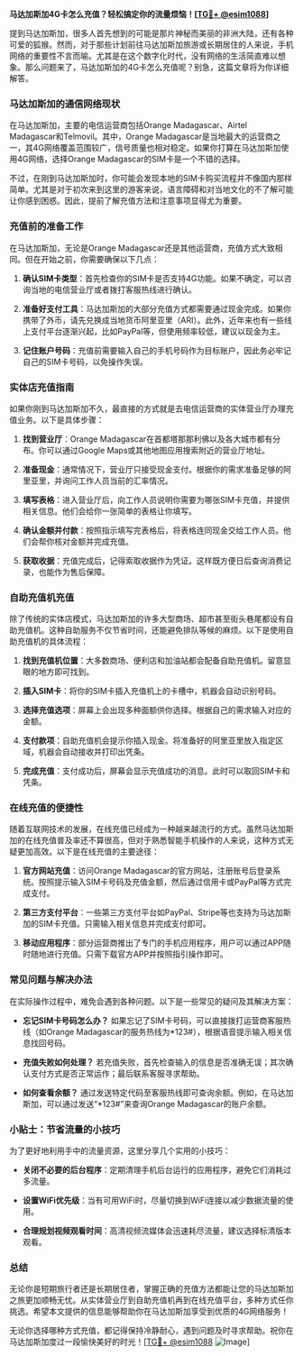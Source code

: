 **马达加斯加4G卡怎么充值？轻松搞定你的流量烦恼！[[TG💪+ @esim1088](https://t.me/s/esim1088)]**

提到马达加斯加，很多人首先想到的可能是那片神秘而美丽的非洲大陆，还有各种可爱的狐猴。然而，对于那些计划前往马达加斯加旅游或长期居住的人来说，手机网络的重要性不言而喻。尤其是在这个数字化时代，没有网络的生活简直难以想象。那么问题来了，马达加斯加的4G卡怎么充值呢？别急，这篇文章将为你详细解答。

### 马达加斯加的通信网络现状

在马达加斯加，主要的电信运营商包括Orange Madagascar、Airtel Madagascar和Telmovil。其中，Orange Madagascar是当地最大的运营商之一，其4G网络覆盖范围较广，信号质量也相对稳定。如果你打算在马达加斯加使用4G网络，选择Orange Madagascar的SIM卡是一个不错的选择。

不过，在刚到马达加斯加时，你可能会发现本地的SIM卡购买流程并不像国内那样简单。尤其是对于初次来到这里的游客来说，语言障碍和对当地文化的不了解可能让你感到困惑。因此，提前了解充值方法和注意事项显得尤为重要。

### 充值前的准备工作

在马达加斯加，无论是Orange Madagascar还是其他运营商，充值方式大致相同。但在开始之前，你需要确保以下几点：

1. **确认SIM卡类型**：首先检查你的SIM卡是否支持4G功能。如果不确定，可以咨询当地的电信营业厅或者拨打客服热线进行确认。
   
2. **准备好支付工具**：马达加斯加的大部分充值方式都需要通过现金完成。如果你携带了外币，请先兑换成当地货币阿里亚里（ARI）。此外，近年来也有一些线上支付平台逐渐兴起，比如PayPal等，但使用频率较低，建议以现金为主。

3. **记住账户号码**：充值前需要输入自己的手机号码作为目标账户，因此务必牢记自己的SIM卡号码，以免操作失误。

### 实体店充值指南

如果你刚到马达加斯加不久，最直接的方式就是去电信运营商的实体营业厅办理充值业务。以下是具体步骤：

1. **找到营业厅**：Orange Madagascar在首都塔那那利佛以及各大城市都有分布。你可以通过Google Maps或其他地图应用搜索附近的营业厅地址。

2. **准备现金**：通常情况下，营业厅只接受现金支付。根据你的需求准备足够的阿里亚里，并询问工作人员当前的汇率情况。

3. **填写表格**：进入营业厅后，向工作人员说明你需要为哪张SIM卡充值，并提供相关信息。他们会给你一张简单的表格让你填写。

4. **确认金额并付款**：按照指示填写完表格后，将表格连同现金交给工作人员。他们会帮你核对金额并完成充值。

5. **获取收据**：充值完成后，记得索取收据作为凭证。这样既方便日后查询消费记录，也能作为售后保障。

### 自助充值机充值

除了传统的实体店模式，马达加斯加的许多大型商场、超市甚至街头巷尾都设有自助充值机。这种自助服务不仅节省时间，还能避免排队等候的麻烦。以下是使用自助充值机的具体流程：

1. **找到充值机位置**：大多数商场、便利店和加油站都会配备自助充值机。留意显眼的地方即可找到。

2. **插入SIM卡**：将你的SIM卡插入充值机上的卡槽中，机器会自动识别号码。

3. **选择充值选项**：屏幕上会出现多种面额供你选择。根据自己的需求输入对应的金额。

4. **支付款项**：自助充值机会提示你插入现金。将准备好的阿里亚里放入指定区域，机器会自动接收并打印出凭条。

5. **完成充值**：支付成功后，屏幕会显示充值成功的消息。此时可以取回SIM卡和凭条。

### 在线充值的便捷性

随着互联网技术的发展，在线充值已经成为一种越来越流行的方式。虽然马达加斯加的在线充值普及率还不算很高，但对于熟悉智能手机操作的人来说，这种方式无疑更加高效。以下是在线充值的主要途径：

1. **官方网站充值**：访问Orange Madagascar的官方网站，注册账号后登录系统。按照提示输入SIM卡号码及充值金额，然后通过信用卡或PayPal等方式完成支付。

2. **第三方支付平台**：一些第三方支付平台如PayPal、Stripe等也支持为马达加斯加的SIM卡充值。只需输入相关信息并完成支付即可。

3. **移动应用程序**：部分运营商推出了专门的手机应用程序，用户可以通过APP随时随地进行充值。只需下载官方APP并按照指引操作即可。

### 常见问题与解决办法

在实际操作过程中，难免会遇到各种问题。以下是一些常见的疑问及其解决方案：

- **忘记SIM卡号码怎么办？**
  如果忘记了SIM卡号码，可以直接拨打运营商客服热线（如Orange Madagascar的服务热线为*123#），根据语音提示输入相关信息找回号码。

- **充值失败如何处理？**
  若充值失败，首先检查输入的信息是否准确无误；其次确认支付方式是否正常运作；最后联系客服寻求帮助。

- **如何查看余额？**
  通过发送特定代码至客服热线即可查询余额。例如，在马达加斯加，可以通过发送“*123#”来查询Orange Madagascar的账户余额。

### 小贴士：节省流量的小技巧

为了更好地利用手中的流量资源，这里分享几个实用的小技巧：

- **关闭不必要的后台程序**：定期清理手机后台运行的应用程序，避免它们消耗过多流量。
  
- **设置WiFi优先级**：当有可用WiFi时，尽量切换到WiFi连接以减少数据流量的使用。

- **合理规划视频观看时间**：高清视频流媒体会迅速耗尽流量，建议选择标清版本观看。

### 总结

无论你是短期旅行者还是长期居住者，掌握正确的充值方法都能让您的马达加斯加之旅更加顺畅无忧。从实体营业厅到自助充值机再到在线充值平台，多种方式任你挑选。希望本文提供的信息能够帮助你在马达加斯加享受到优质的4G网络服务！

无论你选择哪种方式充值，都记得保持冷静耐心，遇到问题及时寻求帮助。祝你在马达加斯加度过一段愉快美好的时光！[[TG💪+ @esim1088](https://t.me/s/esim1088) ![Image](https://i.postimg.cc/4NQfJmqS/Snipaste-2025-05-13-00-14-12.png)]